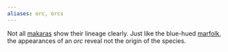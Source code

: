 ```yaml
---
aliases: orc, orcs
---
```

   
Not all [makaras](../../Character%20Options/Sapient%20Species/Makara.md) show their lineage clearly. Just like the blue-hued [marfolk](../../Character%20Options/Sapient%20Species/Makara.md), the appearances of an _orc_ reveal not the origin of the species.